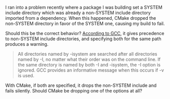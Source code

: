 I ran into a problem recently where a package I was building set a SYSTEM include directory which was already a non-SYSTEM include directory imported from a dependency. When this happened, CMake dropped the non-SYSTEM directory in favor of the SYSTEM one, causing my build to fail.

Should this be the correct behavior? [According to GCC](https://gcc.gnu.org/onlinedocs/cpp/System-Headers.html), it gives precedence to non-SYSTEM include directories, and specifying both for the same path produces a warning.

> All directories named by -isystem are searched after all directories named by -I, no matter what their order was on the command line. If the same directory is named by both -I and -isystem, the -I option is ignored. GCC provides an informative message when this occurs if -v is used.

With CMake, if both are specified, it drops the non-SYSTEM include and fails silently. Should CMake be dropping one of the options at all?
